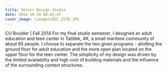 ```yaml
---
title: Senior Design Studio
date: 2014-10-20 08:42:47
cover_image: \images\DSC_2576.JPG
---
```

CU Boulder | Fall 2014
For my final studio semester, I designed an adult education and teen center in Tatitlek, AK, a small maritime community of about 65 people. I choose to separate the two given programs - allotting the ground floor for adult education and the more open plan located on the upper floor for the teen center. The simplicity of my design was driven by the limited availability and high
cost of building materials and the influence of the surrounding context structures.
